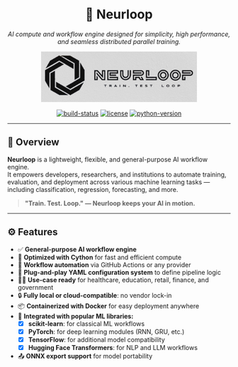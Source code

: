 <h1 align="center">🧠 Neurloop</h1>
<p align="center"><i>AI compute and workflow engine designed for simplicity, high performance, and seamless distributed parallel training.</i></p>

<p align="center">
  <img src="./bg.jpg" alt="neurloop-banner" width="70%"/>
</p>

<p align="center">
  <a href="#"><img src="https://img.shields.io/badge/build-passing-brightgreen" alt="build-status"></a>
  <a href="#"><img src="https://img.shields.io/badge/license-MIT-blue" alt="license"></a>
  <a href="#"><img src="https://img.shields.io/badge/python-3.8+-blue.svg" alt="python-version"></a>
</p>

---

## 🚀 Overview

**Neurloop** is a lightweight, flexible, and general-purpose AI workflow engine.  
It empowers developers, researchers, and institutions to automate training, evaluation, and deployment across various machine learning tasks — including classification, regression, forecasting, and more.

> **"Train. Test. Loop." — Neurloop keeps your AI in motion.**

---

## ⚙️ Features

- ✅ **General-purpose AI workflow engine**
- 🚀 **Optimized with Cython** for fast and efficient compute
- 🔁 **Workflow automation** via GitHub Actions or any provider
- 🧩 **Plug-and-play YAML configuration system** to define pipeline logic
- 🧑‍💼 **Use-case ready** for healthcare, education, retail, finance, and government
- 🔒 **Fully local or cloud-compatible**: no vendor lock-in
- 📦 **Containerized with Docker** for easy deployment anywhere
- 🔧 **Integrated with popular ML libraries:**
  - [x] **scikit-learn**: for classical ML workflows
  - [x] **PyTorch**: for deep learning modules (RNN, GRU, etc.)
  - [x] **TensorFlow**: for additional model compatibility
  - [x] **Hugging Face Transformers**: for NLP and LLM workflows
- 📤 **ONNX export support** for model portability

